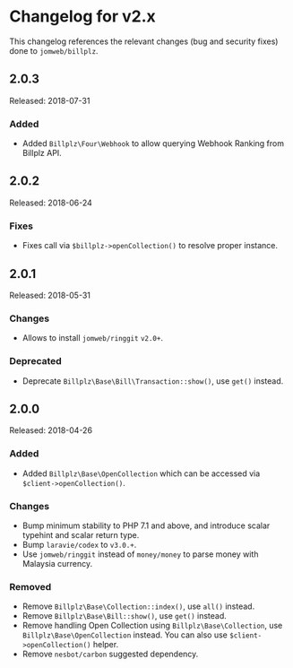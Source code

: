 # Changelog for v2.x

This changelog references the relevant changes (bug and security fixes) done to `jomweb/billplz`.

## 2.0.3

Released: 2018-07-31

### Added

* Added `Billplz\Four\Webhook` to allow querying Webhook Ranking from Billplz API.

## 2.0.2

Released: 2018-06-24

### Fixes

* Fixes call via `$billplz->openCollection()` to resolve proper instance.

## 2.0.1

Released: 2018-05-31

### Changes

* Allows to install `jomweb/ringgit` `v2.0+`.

### Deprecated

* Deprecate `Billplz\Base\Bill\Transaction::show()`, use `get()` instead.

## 2.0.0

Released: 2018-04-26

### Added

* Added `Billplz\Base\OpenCollection` which can be accessed via `$client->openCollection()`.

### Changes

* Bump minimum stability to PHP 7.1 and above, and introduce scalar typehint and scalar return type.
* Bump `laravie/codex` to `v3.0.+`.
* Use `jomweb/ringgit` instead of `money/money` to parse money with Malaysia currency.

### Removed

* Remove `Billplz\Base\Collection::index()`, use `all()` instead.
* Remove `Billplz\Base\Bill::show()`, use `get()` instead.
* Remove handling Open Collection using `Billplz\Base\Collection`, use `Billplz\Base\OpenCollection` instead. You can also use `$client->openCollection()` helper.
* Remove `nesbot/carbon` suggested dependency.
